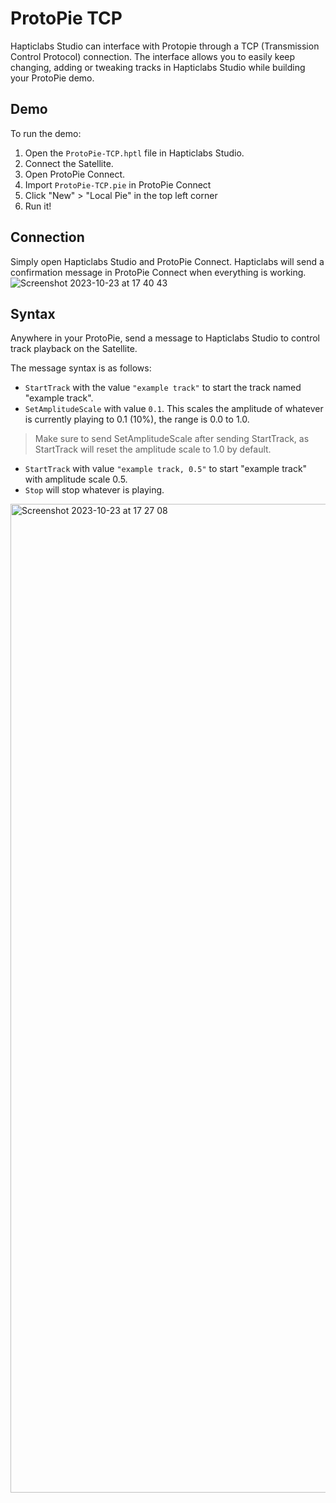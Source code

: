 # ProtoPie TCP
Hapticlabs Studio can interface with Protopie through a TCP (Transmission Control Protocol) connection. The interface allows you to easily keep changing, adding or tweaking tracks in Hapticlabs Studio while building your ProtoPie demo.

## Demo

To run the demo:
1. Open the `ProtoPie-TCP.hptl` file in Hapticlabs Studio.
2. Connect the Satellite.
3. Open ProtoPie Connect.
4. Import `ProtoPie-TCP.pie` in ProtoPie Connect
5. Click "New" > "Local Pie" in the top left corner
6. Run it!

## Connection

Simply open Hapticlabs Studio and ProtoPie Connect. Hapticlabs will send a confirmation message in ProtoPie Connect when everything is working.
![Screenshot 2023-10-23 at 17 40 43](https://github.com/HapticlabsIO/ProtoPieTCP/assets/34678030/7806bea3-0836-4399-b2ea-aa476c592630)

## Syntax

Anywhere in your ProtoPie, send a message to Hapticlabs Studio to control track playback on the Satellite. 

The message syntax is as follows:
- `StartTrack` with the value `"example track"` to start the track named "example track".
- `SetAmplitudeScale` with value `0.1`. This scales the amplitude of whatever is currently playing to 0.1 (10%), the range is 0.0 to 1.0.
> Make sure to send SetAmplitudeScale after sending StartTrack, as StartTrack will reset the amplitude scale to 1.0 by default.
- `StartTrack` with value `"example track, 0.5"` to start "example track" with amplitude scale 0.5.
- `Stop` will stop whatever is playing.

<img width="1582" alt="Screenshot 2023-10-23 at 17 27 08" src="https://github.com/HapticlabsIO/ProtoPieTCP/assets/34678030/2fe82ac5-6321-4463-9fc2-86e61779491f">
